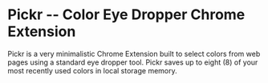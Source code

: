 # Pickr -- Color Eye Dropper Chrome Extension

Pickr is a very minimalistic Chrome Extension built to select colors from web pages using a standard eye dropper tool. Pickr saves up to eight (8) of your most recently used colors in local storage memory.
